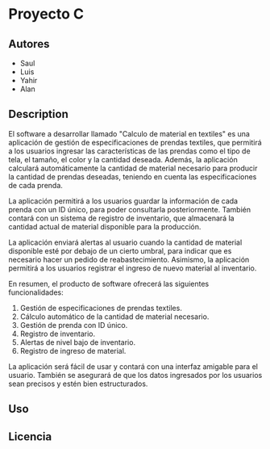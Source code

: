 # Proyecto C

## Autores

- Saul
- Luis
- Yahir
- Alan

## Description
El software a desarrollar llamado "Calculo de material en textiles" es una aplicación de gestión de especificaciones de prendas textiles, que permitirá a los usuarios ingresar las características de las prendas como el tipo de tela, el tamaño, el color y la cantidad deseada. Además, la aplicación calculará automáticamente la cantidad de material necesario para producir la cantidad de prendas deseadas, teniendo en cuenta las especificaciones de cada prenda.

La aplicación permitirá a los usuarios guardar la información de cada prenda con un ID único, para poder consultarla posteriormente. También contará con un sistema de registro de inventario, que almacenará la cantidad actual de material disponible para la producción.

La aplicación enviará alertas al usuario cuando la cantidad de material disponible esté por debajo de un cierto umbral, para indicar que es necesario hacer un pedido de reabastecimiento. Asimismo, la aplicación permitirá a los usuarios registrar el ingreso de nuevo material al inventario.

En resumen, el producto de software ofrecerá las siguientes funcionalidades:
1. Gestión de especificaciones de prendas textiles.
2. Cálculo automático de la cantidad de material necesario.
3. Gestión de prenda con ID único.
4. Registro de inventario.
5. Alertas de nivel bajo de inventario.
6. Registro de ingreso de material.

La aplicación será fácil de usar y contará con una interfaz amigable para el usuario. También se asegurará de que los datos ingresados por los usuarios sean precisos y estén bien estructurados.


## Uso
## Licencia

